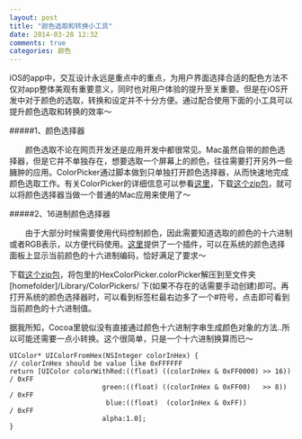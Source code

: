 ```yaml
---
layout: post
title: "颜色选取和转换小工具"
date: 2014-03-28 12:32
comments: true
categories: 颜色
---
```

iOS的app中，交互设计永远是重点中的重点，为用户界面选择合适的配色方法不仅对app整体美观有重要意义，同时也对用户体验的提升至关重要。但是在iOS开发中对于颜色的选取，转换和设定并不十分方便。通过配合使用下面的小工具可以提升颜色选取和转换的效率～

#####1、颜色选择器

　　颜色选取不论在网页开发还是应用开发中都很常见。Mac虽然自带的颜色选择器，但是它并不单独存在，想要选取一个屏幕上的颜色，往往需要打开另外一些臃肿的应用。ColorPicker通过脚本做到只单独打开颜色选择器，从而快速地完成颜色选取工作。有关ColorPicker的详细信息可以参看[这里](http://www.robinwood.com/Catalog/Technical/OtherTuts/MacColorPicker/MacColorPicker.html#colorPickerApp)，下载[这个zip包](http://www.robinwood.com/Catalog/Technical/OtherTuts/MacColorPicker/ColorPicker.zip)，就可以将颜色选择器当做一个普通的Mac应用来使用了～
　　

#####2、16进制颜色选择器

　　由于大部分时候需要使用代码控制颜色，因此需要知道选取的颜色的十六进制或者RGB表示，以方便代码使用。[这里](http://wafflesoftware.net/hexpicker/)提供了一个插件，可以在系统的颜色选择面板上显示当前颜色的十六进制编码，恰好满足了要求～




下载[这个zip包](http://wafflesoftware.net/hexpicker/download/HexColorPicker-1.6.1.zip)，将包里的HexColorPicker.colorPicker解压到至文件夹 [homefolder]/Library/ColorPickers/ 下(如果不存在的话需要手动创建)即可。再打开系统的颜色选择器时，可以看到标签栏最右边多了一个#符号，点击即可看到当前颜色的十六进制值。

 

据我所知，Cocoa里貌似没有直接通过颜色十六进制字串生成颜色对象的方法..所以可能还需要一点小转换。这个很简单，只是一个十六进制换算而已～


	UIColor* UIColorFromHex(NSInteger colorInHex) {
    // colorInHex should be value like 0xFFFFFF
    return [UIColor colorWithRed:((float) ((colorInHex & 0xFF0000) >> 16)) / 0xFF
                           green:((float) ((colorInHex & 0xFF00)   >> 8))  / 0xFF 
                            blue:((float)  (colorInHex & 0xFF))            / 0xFF
                           alpha:1.0];
	}